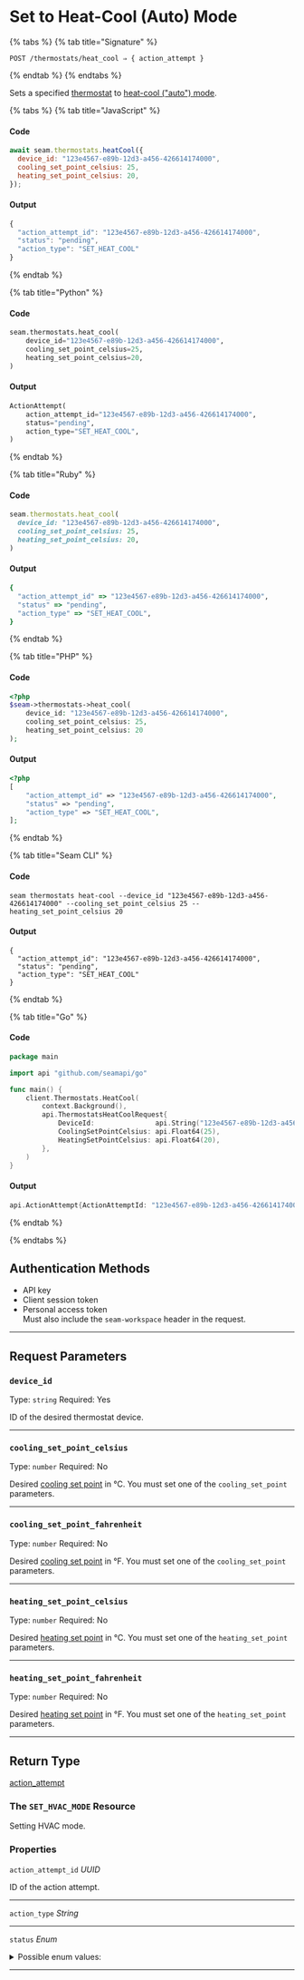 # Set to Heat-Cool (Auto) Mode

{% tabs %}
{% tab title="Signature" %}
```
POST /thermostats/heat_cool ⇒ { action_attempt }
```
{% endtab %}
{% endtabs %}

Sets a specified [thermostat](https://docs.seam.co/latest/capability-guides/thermostats) to [heat-cool ("auto") mode](https://docs.seam.co/latest/capability-guides/thermostats/configure-current-climate-settings).

{% tabs %}
{% tab title="JavaScript" %}
#### Code

```javascript
await seam.thermostats.heatCool({
  device_id: "123e4567-e89b-12d3-a456-426614174000",
  cooling_set_point_celsius: 25,
  heating_set_point_celsius: 20,
});
```

#### Output

```javascript
{
  "action_attempt_id": "123e4567-e89b-12d3-a456-426614174000",
  "status": "pending",
  "action_type": "SET_HEAT_COOL"
}
```
{% endtab %}

{% tab title="Python" %}
#### Code

```python
seam.thermostats.heat_cool(
    device_id="123e4567-e89b-12d3-a456-426614174000",
    cooling_set_point_celsius=25,
    heating_set_point_celsius=20,
)
```

#### Output

```python
ActionAttempt(
    action_attempt_id="123e4567-e89b-12d3-a456-426614174000",
    status="pending",
    action_type="SET_HEAT_COOL",
)
```
{% endtab %}

{% tab title="Ruby" %}
#### Code

```ruby
seam.thermostats.heat_cool(
  device_id: "123e4567-e89b-12d3-a456-426614174000",
  cooling_set_point_celsius: 25,
  heating_set_point_celsius: 20,
)
```

#### Output

```ruby
{
  "action_attempt_id" => "123e4567-e89b-12d3-a456-426614174000",
  "status" => "pending",
  "action_type" => "SET_HEAT_COOL",
}
```
{% endtab %}

{% tab title="PHP" %}
#### Code

```php
<?php
$seam->thermostats->heat_cool(
    device_id: "123e4567-e89b-12d3-a456-426614174000",
    cooling_set_point_celsius: 25,
    heating_set_point_celsius: 20
);
```

#### Output

```php
<?php
[
    "action_attempt_id" => "123e4567-e89b-12d3-a456-426614174000",
    "status" => "pending",
    "action_type" => "SET_HEAT_COOL",
];
```
{% endtab %}

{% tab title="Seam CLI" %}
#### Code

```seam_cli
seam thermostats heat-cool --device_id "123e4567-e89b-12d3-a456-426614174000" --cooling_set_point_celsius 25 --heating_set_point_celsius 20
```

#### Output

```seam_cli
{
  "action_attempt_id": "123e4567-e89b-12d3-a456-426614174000",
  "status": "pending",
  "action_type": "SET_HEAT_COOL"
}
```
{% endtab %}

{% tab title="Go" %}
#### Code

```go
package main

import api "github.com/seamapi/go"

func main() {
	client.Thermostats.HeatCool(
		context.Background(),
		api.ThermostatsHeatCoolRequest{
			DeviceId:               api.String("123e4567-e89b-12d3-a456-426614174000"),
			CoolingSetPointCelsius: api.Float64(25),
			HeatingSetPointCelsius: api.Float64(20),
		},
	)
}
```

#### Output

```go
api.ActionAttempt{ActionAttemptId: "123e4567-e89b-12d3-a456-426614174000", Status: "pending", ActionType: "SET_HEAT_COOL"}
```
{% endtab %}

{% endtabs %}

## Authentication Methods

- API key
- Client session token
- Personal access token
  <br>Must also include the `seam-workspace` header in the request.

---

## Request Parameters

### `device_id`

Type: `string`
Required: Yes

ID of the desired thermostat device.

---

### `cooling_set_point_celsius`

Type: `number`
Required: No

Desired [cooling set point](../../capability-guides/thermostats/understanding-thermostat-concepts/set-points.md) in °C. You must set one of the `cooling_set_point` parameters.

---

### `cooling_set_point_fahrenheit`

Type: `number`
Required: No

Desired [cooling set point](../../capability-guides/thermostats/understanding-thermostat-concepts/set-points.md) in °F. You must set one of the `cooling_set_point` parameters.

---

### `heating_set_point_celsius`

Type: `number`
Required: No

Desired [heating set point](../../capability-guides/thermostats/understanding-thermostat-concepts/set-points.md) in °C. You must set one of the `heating_set_point` parameters.

---

### `heating_set_point_fahrenheit`

Type: `number`
Required: No

Desired [heating set point](../../capability-guides/thermostats/understanding-thermostat-concepts/set-points.md) in °F. You must set one of the `heating_set_point` parameters.

---


## Return Type

[action\_attempt](./)

### The `SET_HVAC_MODE` Resource

Setting HVAC mode.

### Properties

`action_attempt_id` *UUID*

ID of the action attempt.

---
`action_type` *String*

---
`status` *Enum*

<details>
<summary>Possible enum values:</summary>
- `success`
- `pending`
- `error`
</details>

---
